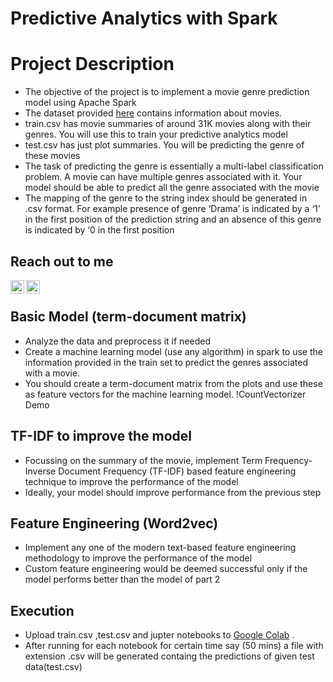 # Predictive Analytics with Spark

# Project Description
- The objective of the project is to implement a movie genre prediction model using
Apache Spark
- The dataset provided [here](https://github.com/prabha1729/Multi-Label-Movie-Genre-Prediction/blob/master/train.csv) contains information about movies.
- train.csv has movie summaries of around 31K movies along with their genres. You will
use this to train your predictive analytics model
- test.csv has just plot summaries. You will be predicting the genre of these movies
- The task of predicting the genre is essentially a multi-label classification problem. A
movie can have multiple genres associated with it. Your model should be able to predict
all the genre associated with the movie
- The mapping of the genre to the string index should be generated in .csv format. For example
presence of genre ‘Drama’ is indicated by a ‘1’ in the first position of the prediction string
and an absence of this genre is indicated by ‘0 in the first position

## Reach out to me
[<img align="left" alt="LinkedIn" width="22px" src="https://cdn.jsdelivr.net/npm/simple-icons@v3/icons/linkedin.svg" />](https://www.linkedin.com/in/prabhakargaddam/)
[<img align="left" alt="Gmail" width="22px" src="https://cdn.jsdelivr.net/npm/simple-icons@v3/icons/gmail.svg" />](<mailto:prabhakargaddam1729@gmail.com>)

<br/>

## Basic Model (term-document matrix)

- Analyze the data and preprocess it if needed
- Create a machine learning model (use any algorithm) in spark to use the information
provided in the train set to predict the genres associated with a movie.
- You should create a term-document matrix from the plots and use these as feature
vectors for the machine learning model.
!CountVectorizer Demo [](https://github.com/prabha1729/Multi-Label-Movie-Genre-Prediction/blob/master/Part-1.gif)
## TF-IDF to improve the model
- Focussing on the summary of the movie, implement Term Frequency-Inverse Document
Frequency (TF-IDF) based feature engineering technique to improve the performance of
the model
- Ideally, your model should improve performance from the previous step

## Feature Engineering (Word2vec)

- Implement any one of the modern text-based feature engineering methodology to
improve the performance of the model
- Custom feature engineering would be deemed successful only if the model performs
better than the model of part 2

## Execution

- Upload train.csv ,test.csv and jupter notebooks to [Google Colab](https://colab.research.google.com/) .
- After running for each notebook for certain time say (50 mins) a file with extension .csv will be generated containg the predictions of given test data(test.csv)


